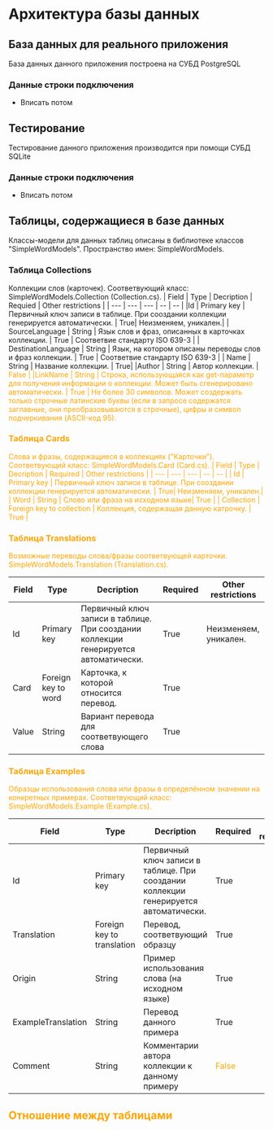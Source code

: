 # Архитектура базы данных

## База данных для реального приложения

База данных данного приложения построена на СУБД PostgreSQL

### Данные строки подключения

- Вписать потом

## Тестирование

Тестирование данного приложения производится при помощи СУБД SQLite

### Данные строки подключения

- Вписать потом

## Таблицы, содержащиеся в базе данных

Классы-модели для данных таблиц описаны в библиотеке классов "SimpleWordModels". Пространство имен: SimpleWordModels.

### Таблица Collections

Коллекции слов (карточек). Соответвующий класс: SimpleWordModels.Collection (Collection.cs).
| Field | Type | Decription | Requied | Other restrictions |
| --- | --- | --- | -- | -- |
|Id | Primary key | Первичный ключ записи в таблице. При сооздании коллекции генерируется автоматически. | True| Неизменяем, уникален.|
| SourceLanguage | String | Язык слов и фраз, описанных в карточках коллекции.  | True | Соответвие стандарту ISO 639-3 |
| DestinationLanguage | String | Язык, на котором описаны переводы слов и фраз коллекции. | True | Соответвие стандарту ISO 639-3 |
| Name | String | Название коллекции. | True|
|Author | String | Автор коллекции. | <font color="orange"> False |
|LinkName | String | Строка, использующаяся как get-параметр для получения информации о коллекции. Может быть сгенерировано автоматически. | True | Не более 30 символов. Может создержать только строчные латинские буквы (если в запросе содержатся заглавные, они преобразовываются в строчные), цифры и символ подчеркивания (ASCII-код 95).

### Таблица Cards

Слова и фразы, содержащиеся в коллекциях ("Карточки"). Соответвующий класс: SimpleWordModels.Card (Card.cs).
| Field | Type | Decription | Required | Other restrictions |
| --- | --- | --- | -- | -- |
| Id  | Primary key | Первичный ключ записи в таблице. При сооздании коллекции генерируется автоматически. | True| Неизменяем, уникален.|
| Word | String | Слово или фраза на исходном языке| True |
| Collection | Foreign key to collection | Коллекция, содержащая данную катрочку. | True  |

### Таблица Translations

Возможные переводы слова/фразы соответвующей карточки. SimpleWordModels.Translation (Translation.cs).

| Field | Type | Decription | Required | Other restrictions |
| --- | --- | --- | -- | -- |
| Id  | Primary key | Первичный ключ записи в таблице. При сооздании коллекции генерируется автоматически. | True| Неизменяем, уникален.|
| Card | Foreign key to word | Карточка, к которой относится перевод. | True |
| Value | String | Вариант перевода для соответвующего слова  | True |

### Таблица Examples

Образцы использования слова или фразы в определённом значении на конкретных примерах. Соответвующий класс: SimpleWordModels.Example (Example.cs).

| Field | Type | Decription | Required | Other restrictions |
| --- | --- | --- | -- | -- |
| Id  | Primary key | Первичный ключ записи в таблице. При сооздании коллекции генерируется автоматически. | True| |
| Translation | Foreign key to translation | Перевод, соответвующий образцу | True | |
| Origin | String| Пример использования слова (на исходном языке) | True 
| ExampleTranslation | String | Перевод данного примера | True |
| Comment | String | Комментарии автора коллекции к данному примеру | <font color="orange"> False


## Отношение между таблицами

